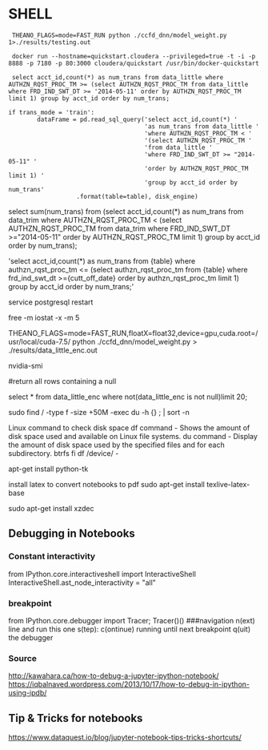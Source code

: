 # SHELL
	 THEANO_FLAGS=mode=FAST_RUN python ./ccfd_dnn/model_weight.py 1>./results/testing.out

	 docker run --hostname=quickstart.cloudera --privileged=true -t -i -p 8888 -p 7180 -p 80:3000 cloudera/quickstart /usr/bin/docker-quickstart

	 select acct_id,count(*) as num_trans from data_little where AUTHZN_RQST_PROC_TM >= (select AUTHZN_RQST_PROC_TM from data_little where FRD_IND_SWT_DT >= '2014-05-11' order by AUTHZN_RQST_PROC_TM limit 1) group by acct_id order by num_trans;

    if trans_mode = 'train':
            dataFrame = pd.read_sql_query('select acct_id,count(*) '
                                          'as num_trans from data_little '
                                          'where AUTHZN_RQST_PROC_TM < '
                                          '(select AUTHZN_RQST_PROC_TM '
                                          'from data_little '
                                          'where FRD_IND_SWT_DT >= "2014-05-11" '
                                          'order by AUTHZN_RQST_PROC_TM limit 1) '
                                          'group by acct_id order by num_trans'
                       .format(table=table), disk_engine)

select sum(num_trans) from (select acct_id,count(*) as num_trans from data_trim where AUTHZN_RQST_PROC_TM < (select AUTHZN_RQST_PROC_TM from data_trim where FRD_IND_SWT_DT >="2014-05-11" order by AUTHZN_RQST_PROC_TM limit 1) group by acct_id order by num_trans);

'select acct_id,count(*) as num_trans from {table} where authzn_rqst_proc_tm <= (select authzn_rqst_proc_tm from {table} where frd_ind_swt_dt >={cutt_off_date} order by authzn_rqst_proc_tm limit 1) group by acct_id order by num_trans;'

service postgresql restart

free -m
iostat -x -m 5

THEANO_FLAGS=mode=FAST_RUN,floatX=float32,device=gpu,cuda.root=/usr/local/cuda-7.5/ python ./ccfd_dnn/model_weight.py > ./results/data_little_enc.out

nvidia-smi

#return all rows containing a null

select * from data_little_enc where not(data_little_enc is not null)limit 20;


sudo find / -type f -size +50M -exec du -h {} \; | sort -n

Linux command to check disk space
df command - Shows the amount of disk space used and available on Linux file systems.
du command - Display the amount of disk space used by the specified files and for each subdirectory.
btrfs fi df /device/ -

apt-get install python-tk

install latex to convert notebooks to pdf
sudo apt-get install texlive-latex-base

sudo apt-get install xzdec


## Debugging in Notebooks
### Constant interactivity

from IPython.core.interactiveshell import InteractiveShell
InteractiveShell.ast_node_interactivity = "all"
### breakpoint
from IPython.core.debugger import Tracer; Tracer()()
###navigation
n(ext) line and run this one
s(tep): 
c(ontinue) running until next breakpoint
q(uit) the debugger
### Source
http://kawahara.ca/how-to-debug-a-jupyter-ipython-notebook/
https://iqbalnaved.wordpress.com/2013/10/17/how-to-debug-in-ipython-using-ipdb/
## Tip & Tricks for notebooks
https://www.dataquest.io/blog/jupyter-notebook-tips-tricks-shortcuts/